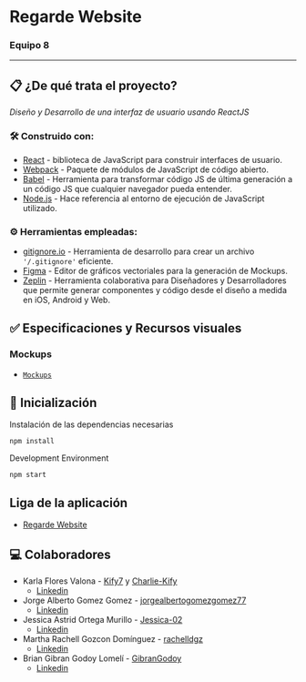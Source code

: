 # Regarde Website
### Equipo 8

***

## 📋 ¿De qué trata el proyecto?

_Diseño y Desarrollo de una interfaz de usuario usando ReactJS_

### 🛠️ Construido con:

* [React](https://es.reactjs.org/) - biblioteca de JavaScript para construir interfaces de usuario.
* [Webpack](https://webpack.js.org/) - Paquete de módulos de JavaScript de código abierto.
* [Babel](https://babeljs.io/) - Herramienta para transformar código JS de última generación a un código JS que cualquier navegador pueda entender.
* [Node.js](https://nodejs.dev/) - Hace referencia al entorno de ejecución de JavaScript utilizado.

### ⚙️ Herramientas empleadas:

* [gitignore.io](https://www.toptal.com/developers/gitignore) - Herramienta de desarrollo para crear un archivo `'/.gitignore'` eficiente.
* [Figma](https://www.figma.com/) - Editor de gráficos vectoriales para la generación de Mockups.
* [Zeplin](https://zeplin.io/) - Herramienta colaborativa para Diseñadores y Desarrolladores que permite generar componentes y código desde el diseño a medida en iOS, Android y Web.

## ✅ Especificaciones y Recursos visuales

### Mockups
- [`Mockups`](mockups/)

## 🚀 Inicialización

Instalación de las dependencias necesarias

```
npm install
```

Development Environment

```
npm start
```

## Liga de la aplicación
* [Regarde Website](#) 

## 💻 Colaboradores

* Karla Flores Valona - [Kify7](https://github.com/Kify7) y [Charlie-Kify](https://github.com/Charlie-Kify)
    * [Linkedin](https://www.linkedin.com/in/karla-valona)
* Jorge Alberto Gomez Gomez - [jorgealbertogomezgomez77](https://github.com/jorgealbertogomezgomez77)
    * [Linkedin](https://www.linkedin.com/in/jorgealbertogomez/)
* Jessica Astrid Ortega Murillo - [Jessica-02](https://github.com/Jessica-02)
    * [Linkedin](https://www.linkedin.com/in/jessica-ortega02)
* Martha Rachell Gozcon Domínguez - [rachelldgz](https://github.com/rachelldgz)
    * [Linkedin](https://www.linkedin.com/)
* Brian Gibran Godoy Lomelí - [GibranGodoy](https://github.com/GibranGodoy)
    * [Linkedin](https://www.linkedin.com/in/gibran-godoy/)

